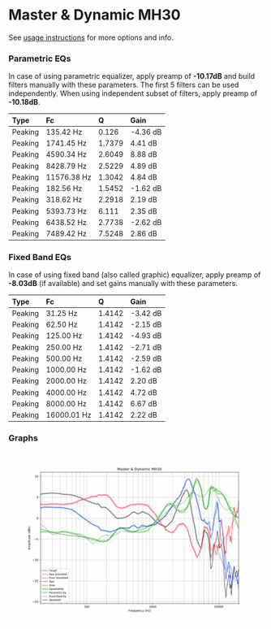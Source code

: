 # Master & Dynamic MH30
See [usage instructions](https://github.com/jaakkopasanen/AutoEq#usage) for more options and info.

### Parametric EQs
In case of using parametric equalizer, apply preamp of **-10.17dB** and build filters manually
with these parameters. The first 5 filters can be used independently.
When using independent subset of filters, apply preamp of **-10.18dB**.

| Type    | Fc          |      Q | Gain     |
|:--------|:------------|:-------|:---------|
| Peaking | 135.42 Hz   | 0.126  | -4.36 dB |
| Peaking | 1741.45 Hz  | 1.7379 | 4.41 dB  |
| Peaking | 4590.34 Hz  | 2.6049 | 8.88 dB  |
| Peaking | 8428.79 Hz  | 2.5229 | 4.89 dB  |
| Peaking | 11576.38 Hz | 1.3042 | 4.84 dB  |
| Peaking | 182.56 Hz   | 1.5452 | -1.62 dB |
| Peaking | 318.62 Hz   | 2.2918 | 2.19 dB  |
| Peaking | 5393.73 Hz  | 6.111  | 2.35 dB  |
| Peaking | 6438.52 Hz  | 2.7738 | -2.62 dB |
| Peaking | 7489.42 Hz  | 7.5248 | 2.86 dB  |

### Fixed Band EQs
In case of using fixed band (also called graphic) equalizer, apply preamp of **-8.03dB**
(if available) and set gains manually with these parameters.

| Type    | Fc          |      Q | Gain     |
|:--------|:------------|:-------|:---------|
| Peaking | 31.25 Hz    | 1.4142 | -3.42 dB |
| Peaking | 62.50 Hz    | 1.4142 | -2.15 dB |
| Peaking | 125.00 Hz   | 1.4142 | -4.93 dB |
| Peaking | 250.00 Hz   | 1.4142 | -2.71 dB |
| Peaking | 500.00 Hz   | 1.4142 | -2.59 dB |
| Peaking | 1000.00 Hz  | 1.4142 | -1.62 dB |
| Peaking | 2000.00 Hz  | 1.4142 | 2.20 dB  |
| Peaking | 4000.00 Hz  | 1.4142 | 4.72 dB  |
| Peaking | 8000.00 Hz  | 1.4142 | 6.67 dB  |
| Peaking | 16000.01 Hz | 1.4142 | 2.22 dB  |

### Graphs
![](./Master%20&%20Dynamic%20MH30.png)
